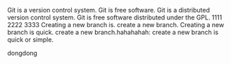 Git is a version control system.
Git is free software.
Git is a distributed version control system.
Git is free software distributed under the GPL.
1111
2222
3333
Creating a new branch is.
create a new branch.
Creating a new branch is quick.
create a new branch.hahahahah:
create a new branch is quick or simple.

dongdong